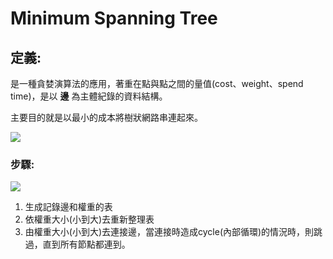 # Minimum Spanning Tree 

## 定義:

是一種貪婪演算法的應用，著重在點與點之間的量值(cost、weight、spend time)，是以 **邊** 為主體紀錄的資料結構。

主要目的就是以最小的成本將樹狀網路串連起來。

![](https://i.imgur.com/V2FHxJF.png)

### 步驟:
![](https://i.imgur.com/szk1jSN.png)

1. 生成記錄邊和權重的表
2. 依權重大小(小到大)去重新整理表
3. 由權重大小(小到大)去連接邊，當連接時造成cycle(內部循環)的情況時，則跳過，直到所有節點都連到。

